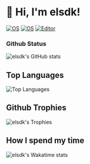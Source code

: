 # :wave: Hi, I'm elsdk!

[![OS](https://img.shields.io/badge/OS-macOS-informational?style=flat-square&logo=apple&logoColor=white)](https://en.wikipedia.org/wiki/MacOS)
[![OS](https://img.shields.io/badge/OS-Linux-informational?style=flat-square&logo=linux&logoColor=white)](https://en.wikipedia.org/wiki/Linux)
[![Editor](https://img.shields.io/badge/Editor-VSCode-blue?style=flat-square&logo=visual-studio-code&logoColor=white)](https://code.visualstudio.com/)

### Github Status

![elsdk's GitHub stats](https://github-readme-stats.vercel.app/api?username=elsdk&count_private=true&show_icons=true&theme=radical)
</br>

## Top Languages
![Top Languages](https://github-readme-stats.vercel.app/api/top-langs/?username=elsdk&langs_count=10)
</br>

## Github Trophies
![elsdk's Trophies](https://github-profile-trophy.vercel.app/?username=elsdk&theme=nord&column=7)
</br>

## How I spend my time
![elsdk's Wakatime stats](https://github-readme-stats.vercel.app/api/wakatime?username=elsdk)
